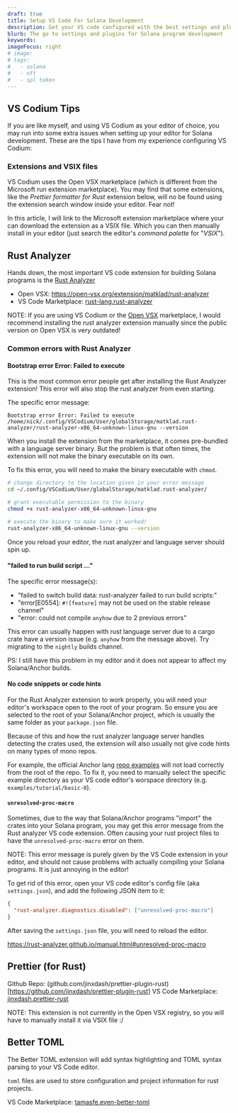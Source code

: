 ```yaml
---
draft: true
title: Setup VS Code For Solana Development
description: Get your VS code configured with the best settings and plugins for Solana/Anchor program development.
blurb: The go to settings and plugins for Solana program development
keywords:
imageFocus: right
# image:
# tags:
#   - solana
#   - nft
#   - spl token
---
```


## VS Codium Tips

If you are like myself, and using VS Codium as your editor of choice, you may run into some extra issues when setting up your editor for Solana development. These are the tips I have from my experience configuring VS Codium:

### Extensions and VSIX files

VS Codium uses the Open VSX marketplace (which is different from the Microsoft run extension marketplace). You may find that some extensions, like the _Prettier formatter for Rust_ extension below, will no be found using the extension search window inside your editor. Fear not!

In this article, I will link to the Microsoft extension marketplace where your can download the extension as a VSIX file. Which you can then manually install in your editor (just search the editor's _command palette_ for "_VSIX_").

## Rust Analyzer

Hands down, the most important VS code extension for building Solana programs is the [Rust Analyzer](https://rust-analyzer.github.io/)

- Open VSX: https://open-vsx.org/extension/matklad/rust-analyzer
- VS Code Marketplace: [rust-lang.rust-analyzer](https://marketplace.visualstudio.com/items?itemName=rust-lang.rust-analyzer)

NOTE: If you are using VS Codium or the [Open VSX](https://open-vsx.org/extension/matklad/rust-analyzer) marketplace, I would recommend installing the rust analyzer extension manually since the public version on Open VSX is very outdated!

### Common errors with Rust Analyzer

#### Bootstrap error Error: Failed to execute

This is the most common error people get after installing the Rust Analyzer extension! This error will also stop the rust analyzer from even starting.

The specific error message:

`Bootstrap error Error: Failed to execute /home/nick/.config/VSCodium/User/globalStorage/matklad.rust-analyzer/rust-analyzer-x86_64-unknown-linux-gnu --version`

When you install the extension from the marketplace, it comes pre-bundled with a language server binary. But the problem is that often times, the extension will not make the binary executable on its own.

To fix this error, you will need to make the binary executable with `chmod`.

```bash
# change directory to the location given in your error message
cd ~/.config/VSCodium/User/globalStorage/matklad.rust-analyzer/

# grant executable permission to the binary
chmod +x rust-analyzer-x86_64-unknown-linux-gnu

# execute the binary to make sure it worked!
rust-analyzer-x86_64-unknown-linux-gnu --version
```

Once you reload your editor, the rust analyzer and language server should spin up.

#### "failed to run build script ..."

The specific error message(s):

- "failed to switch build data: rust-analyzer failed to run build scripts:"
- "error[E0554]: `#![feature]` may not be used on the stable release channel"
- "error: could not compile `anyhow` due to 2 previous errors"

This error can usually happen with rust language server due to a cargo crate have a version issue (e.g. `anyhow` from the message above). Try migrating to the `nightly` builds channel.

PS: I still have this problem in my editor and it does not appear to affect my Solana/Anchor builds.

#### No code snippets or code hints

For the Rust Analyzer extension to work properly, you will need your editor's workspace open to the root of your program. So ensure you are selected to the root of your Solana/Anchor project, which is usually the same folder as your `package.json` file.

Because of this and how the rust analyzer language server handles detecting the crates used, the extension will also usually not give code hints on many types of mono repos.

For example, the official Anchor lang [repo examples](https://github.com/coral-xyz/anchor/tree/master/examples) will not load correctly from the root of the repo. To fix it, you need to manually select the specific example directory as your VS code editor's worspace directory (e.g. `examples/tutorial/basic-0`).

#### `unresolved-proc-macro`

Sometimes, due to the way that Solana/Anchor programs "import" the crates into your Solana program, you may get this error message from the Rust analyzer VS code extension. Often causing your rust project files to have the `unresolved-proc-macro` error on them.

NOTE: This error message is purely given by the VS Code extension in your editor, and should not cause problems with actually compiling your Solana programs. It is just annoying in the editor!

To get rid of this error, open your VS code editor's config file (aka `settings.json`), and add the following JSON item to it:

```json
{
  "rust-analyzer.diagnostics.disabled": ["unresolved-proc-macro"]
}
```

After saving the `settings.json` file, you will need to reload the editor.

https://rust-analyzer.github.io/manual.html#unresolved-proc-macro

## Prettier (for Rust)

Github Repo: (github.com/jinxdash/prettier-plugin-rust)[https://github.com/jinxdash/prettier-plugin-rust]
VS Code Marketplace: [jinxdash.prettier-rust](https://marketplace.visualstudio.com/items?itemName=jinxdash.prettier-rust)

NOTE: This extension is not currently in the Open VSX registry, so you will have to manually install it via VSIX file :/

## Better TOML

The Better TOML extension will add syntax highlighting and TOML syntax parsing to your VS Code editor.

`toml` files are used to store configuration and project information for rust projects.

VS Code Marketplace: [tamasfe.even-better-toml](https://marketplace.visualstudio.com/items?itemName=tamasfe.even-better-toml)
